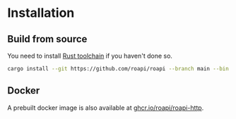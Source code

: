 # Installation

## Build from source

You need to install [Rust toolchain](https://rustup.rs/) if you haven't done so.

```bash
cargo install --git https://github.com/roapi/roapi --branch main --bin roapi-http
```


## Docker

A prebuilt docker image is also available at [ghcr.io/roapi/roapi-http](https://github.com/orgs/roapi/packages/container/package/roapi-http).
